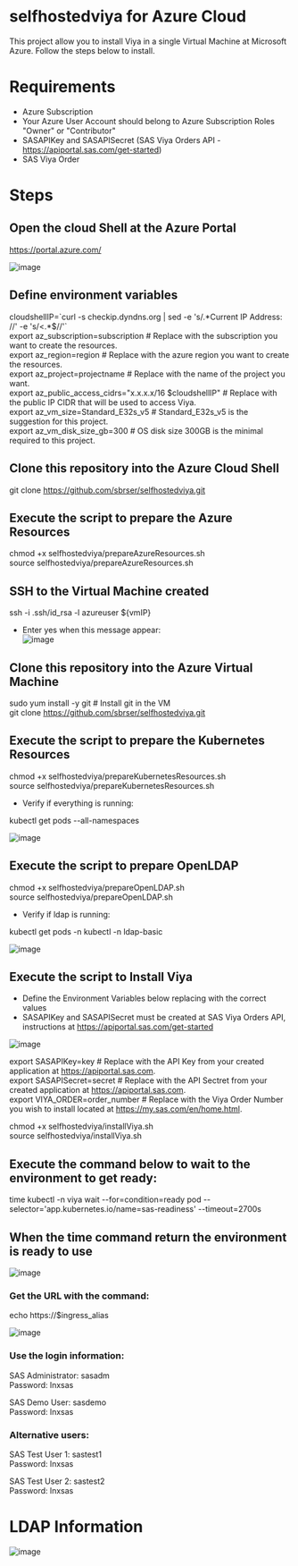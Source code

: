# selfhostedviya for Azure Cloud

This project allow you to install Viya in a single Virtual Machine at Microsoft Azure. Follow the steps below to install.

# Requirements

- Azure Subscription
- Your Azure User Account should belong to Azure Subscription Roles "Owner" or "Contributor"
- SASAPIKey and SASAPISecret (SAS Viya Orders API - https://apiportal.sas.com/get-started)
- SAS Viya Order

# Steps

## Open the cloud Shell at the Azure Portal 

https://portal.azure.com/

![image](https://user-images.githubusercontent.com/115498782/195679636-5a242d10-14a5-4326-b387-86eaa4a4f370.png)

## Define environment variables

cloudshellIP=\`curl -s checkip.dyndns.org | sed -e 's/.\*Current IP Address: //' -e 's/<.*$//'\` <br /> 
export az_subscription=subscription        # Replace with the subscription you want to create the resources.  <br /> 
export az_region=region                    # Replace with the azure region you want to create the resources. <br />
export az_project=projectname              # Replace with the name of the project you want. <br />
export az_public_access_cidrs="x.x.x.x/16 $cloudshellIP" # Replace with the public IP CIDR that will be used to access Viya.  <br />
export az_vm_size=Standard_E32s_v5        # Standard_E32s_v5 is the suggestion for this project. <br />
export az_vm_disk_size_gb=300              # OS disk size 300GB is the minimal required to this project. <br />


## Clone this repository into the Azure Cloud Shell

git clone https://github.com/sbrser/selfhostedviya.git <br />

## Execute the script to prepare the Azure Resources

chmod +x selfhostedviya/prepareAzureResources.sh <br />
source selfhostedviya/prepareAzureResources.sh

## SSH to the Virtual Machine created

ssh -i .ssh/id_rsa -l azureuser ${vmIP}

- Enter yes when this message appear: <br />
![image](https://user-images.githubusercontent.com/115498782/195848242-e0cb5e04-928f-48e5-8002-84fafe5f20a7.png)

 
## Clone this repository into the Azure Virtual Machine

sudo yum install -y git # Install git in the VM <br />
git clone https://github.com/sbrser/selfhostedviya.git <br />

## Execute the script to prepare the Kubernetes Resources

chmod +x selfhostedviya/prepareKubernetesResources.sh <br />
source selfhostedviya/prepareKubernetesResources.sh

- Verify if everything is running:

kubectl get pods --all-namespaces

![image](https://user-images.githubusercontent.com/115498782/198282950-2a44cb44-2477-4ce3-a65d-89d1cae099f4.png)

## Execute the script to prepare OpenLDAP

chmod +x selfhostedviya/prepareOpenLDAP.sh <br />
source selfhostedviya/prepareOpenLDAP.sh

- Verify if ldap is running:

kubectl get pods -n kubectl -n ldap-basic

![image](https://user-images.githubusercontent.com/115498782/198283198-2c3741f6-4acf-4284-8e37-1981de9e6b9a.png)

## Execute the script to Install Viya

- Define the Environment Variables below replacing with the correct values
- SASAPIKey and SASAPISecret must be created at SAS Viya Orders API, instructions at https://apiportal.sas.com/get-started

![image](https://user-images.githubusercontent.com/115498782/196185492-58e5332f-112f-4583-a07c-8683a400c21c.png)

export SASAPIKey=key                 # Replace with the API Key from your created application at https://apiportal.sas.com.  <br /> 
export SASAPISecret=secret           # Replace with the API Sectret from your created application at https://apiportal.sas.com.  <br /> 
export VIYA_ORDER=order_number       # Replace with the Viya Order Number you wish to install located at https://my.sas.com/en/home.html. <br /> 

chmod +x selfhostedviya/installViya.sh <br />
source selfhostedviya/installViya.sh

## Execute the command below to wait to the environment to get ready:

time kubectl -n viya wait --for=condition=ready pod --selector='app.kubernetes.io/name=sas-readiness' --timeout=2700s
    
## When the time command return the environment is ready to use

![image](https://user-images.githubusercontent.com/115498782/198111084-10e83014-e81a-418e-98e6-069467df93be.png)

### Get the URL with the command:

echo https://$ingress_alias

![image](https://user-images.githubusercontent.com/115498782/198131967-5c48b7a3-beb8-442e-8067-ae5ab01c1640.png)


### Use the login information:

SAS Administrator: sasadm <br /> 
Password: lnxsas <br /> 

SAS Demo User: sasdemo <br /> 
Password: lnxsas <br /> 

### Alternative users:

SAS Test User 1: sastest1 <br /> 
Password: lnxsas <br /> 

SAS Test User 2: sastest2 <br /> 
Password: lnxsas <br /> 

# LDAP Information

![image](https://user-images.githubusercontent.com/115498782/198134563-0bf8fb48-f496-4d3f-a2fc-f829bbfccc15.png)


